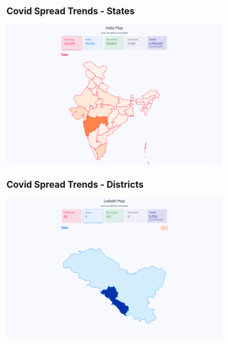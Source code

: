 ## Covid Spread Trends - States

![](https://github.com/manigup/Covid-Spread-Trends/blob/master/assets/img/covid_spread_trends_states.png)

## Covid Spread Trends - Districts

![](https://github.com/manigup/Covid-Spread-Trends/blob/master/assets/img/covid_spread_trends_districts.png)

 
